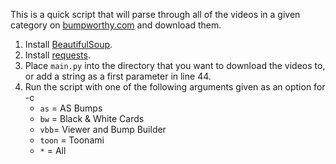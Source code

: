 This is a quick script that will parse through all of the videos in a given category on [bumpworthy.com](bumpworthy.com) and download them.

1. Install [BeautifulSoup](https://www.crummy.com/software/BeautifulSoup/bs4/doc/).
1. Install [requests](https://pypi.org/project/requests/).
1. Place `main.py` into the directory that you want to download the videos to, or add a string as a first parameter in line 44.
1. Run the script with one of the following arguments given as an option for -c
   * `as` = AS Bumps
   * `bw` = Black & White Cards
   * `vbb`= Viewer and Bump Builder
   * `toon` = Toonami
   * `*` = All
